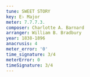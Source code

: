 ```yaml
---
tune: SWEET STORY
key: E♭ Major
meter: 7.7.7.3.
composer: Charlotte A. Barnard
arranger: William B. Bradbury
year: 1838-1896
anacrusis: 4
meter_error: '0'
time_signature: 3/4
meterError: 0
timeSignature: 3/4
---
```

